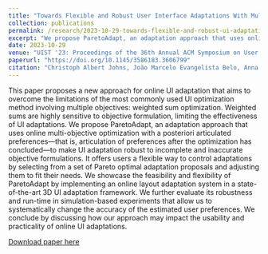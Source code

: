 ```yaml
---
title: "Towards Flexible and Robust User Interface Adaptations With Multiple Objectives"
collection: publications
permalink: /research/2023-10-29-towards-flexible-and-robust-ui-adaptations
excerpt: "We propose ParetoAdapt, an adaptation approach that uses online multi-objective optimization with a posteriori articulated preferences—that is, articulation of preferences after the optimization has concluded—to make UI adaptation robust to incomplete and inaccurate objective formulations."
date: 2023-10-29
venue: "UIST '23: Proceedings of the 36th Annual ACM Symposium on User Interface Software and Technology"
paperurl: "https://doi.org/10.1145/3586183.3606799"
citation: "Christoph Albert Johns, João Marcelo Evangelista Belo, Anna Maria Feit, Clemens Nylandsted Klokmose, and Ken Pfeuffer. 2023. Towards Flexible and Robust User Interface Adaptations With Multiple Objectives. In <i>UIST '23: Proceedings of the 36th Annual ACM Symposium on User Interface Software and Technology, October, 2023, San Francisco, CA, USA.</i> ACM, New York, NY, USA 17 Pages. https://doi.org/10.1145/3586183.3606799"
---
```


This paper proposes a new approach for online UI adaptation that aims to overcome the limitations of the most commonly used UI optimization method involving multiple objectives: weighted sum optimization. Weighted sums are highly sensitive to objective formulation, limiting the effectiveness of UI adaptations. We propose ParetoAdapt, an adaptation approach that uses online multi-objective optimization with a posteriori articulated preferences—that is, articulation of preferences after the optimization has concluded—to make UI adaptation robust to incomplete and inaccurate objective formulations. It offers users a flexible way to control adaptations by selecting from a set of Pareto optimal adaptation proposals and adjusting them to fit their needs. We showcase the feasibility and flexibility of ParetoAdapt by implementing an online layout adaptation system in a state-of-the-art 3D UI adaptation framework. We further evaluate its robustness and run-time in simulation-based experiments that allow us to systematically change the accuracy of the estimated user preferences. We conclude by discussing how our approach may impact the usability and practicality of online UI adaptations.

[Download paper here](https://doi.org/10.1145/3586183.3606799)
